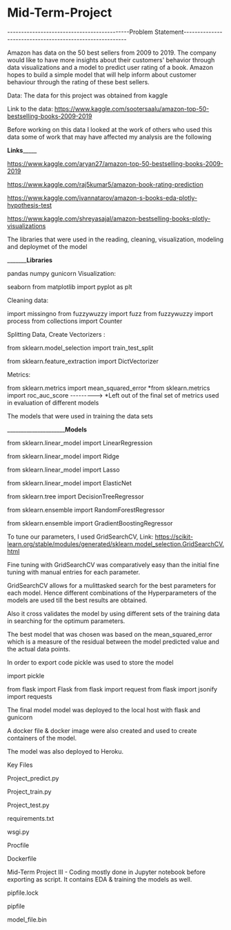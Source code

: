 # Mid-Term-Project
--------------------------------------------Problem Statement---------------------------------------------------------

Amazon has data on the 50 best sellers from 2009 to 2019. The company would like to have more insights about their customers' behavior through data visualizations and a model to predict user rating of a book. Amazon hopes to build a simple model that will help inform about customer behaviour through the rating of these best sellers.

Data: The data for this project was obtained from kaggle 

Link to the data: https://www.kaggle.com/sootersaalu/amazon-top-50-bestselling-books-2009-2019

Before working on this data I looked at the work of others who used this data some of work that may have affected my analysis are the following 

__________Links_______________

https://www.kaggle.com/aryan27/amazon-top-50-bestselling-books-2009-2019

https://www.kaggle.com/raj5kumar5/amazon-book-rating-prediction

https://www.kaggle.com/ivannatarov/amazon-s-books-eda-plotly-hypothesis-test

https://www.kaggle.com/shreyasajal/amazon-bestselling-books-plotly-visualizations


The libraries that were used in the reading, cleaning, visualization, modeling and deploymet of the model 

___________________________________________________Libraries____________________________________________

pandas
numpy 
gunicorn
Visualization:

seaborn
from matplotlib import pyplot as plt

Cleaning data:

import missingno
from fuzzywuzzy import fuzz
from fuzzywuzzy import process
from collections import Counter

Splitting Data, Create Vectorizers :

from sklearn.model_selection import train_test_split

from sklearn.feature_extraction import DictVectorizer 

Metrics:

from sklearn.metrics import mean_squared_error
*from sklearn.metrics import roc_auc_score  ---------> *Left out of the final set of metrics used in evaluation of different models


The models that were used in training the data sets

_____________________________Models________

from sklearn.linear_model import LinearRegression

from sklearn.linear_model import Ridge

from sklearn.linear_model import Lasso

from sklearn.linear_model import ElasticNet

from sklearn.tree import DecisionTreeRegressor

from sklearn.ensemble import RandomForestRegressor

from sklearn.ensemble import GradientBoostingRegressor

To tune our parameters, I used GridSearchCV, Link: https://scikit-learn.org/stable/modules/generated/sklearn.model_selection.GridSearchCV.html

Fine tuning with GridSearchCV was comparatively easy than the initial fine tuning with manual entries for each parameter.

GridSearchCV allows for a mulittasked search for the best parameters for each model. Hence different combinations of the Hyperparameters of the models are used till the best results are obtained.

Also it cross validates the model by using different sets of the training data in searching for the optimum parameters.

The best model that was chosen was based on the mean_squared_error which is a measure of the residual between the model predicted value and the actual data points.

In order to export code pickle was used to store the model

import pickle

from flask import Flask
from flask import request
from flask import jsonify
import requests

The final model model was deployed to the local host with flask and gunicorn 

A docker file & docker image were also created and used to create containers of the model.

The model was also deployed to Heroku.

Key Files 

Project_predict.py

Project_train.py

Project_test.py

requirements.txt

wsgi.py

Procfile

Dockerfile

Mid-Term Project III - Coding mostly done in Jupyter notebook before exporting as script. It contains EDA & training the models as well.

pipfile.lock

pipfile

model_file.bin




